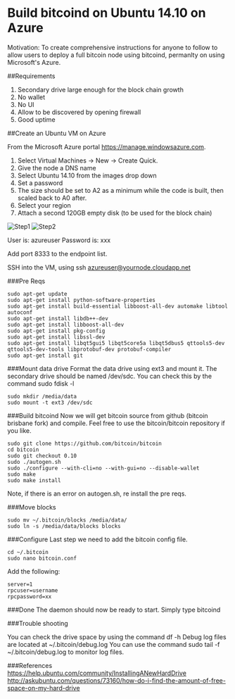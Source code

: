 # Build bitcoind on Ubuntu 14.10 on Azure

Motivation: To create comprehensive instructions for anyone to follow to allow users to deploy a full bitcoin node using bitcoind, permanlty on using Microsoft's Azure.

##Requirements
1. Secondary drive large enough for the block chain growth
2. No wallet
3. No UI
4. Allow to be discovered by opening firewall
5. Good uptime

##Create an Ubuntu VM on Azure

From the Microsoft Azure portal https://manage.windowsazure.com.

1. Select Virtual Machines -> New -> Create Quick.
2. Give the node a DNS name
3. Select Ubuntu 14.10 from the images drop down
4. Set a password
5. The size should be set to A2 as a minimum while the code is built, then scaled back to A0 after.
6. Select your region
7. Attach a second 120GB empty disk (to be used for the block chain)

![Step1](https://github.com/evapeak/bitcoind/blob/master/azure1.png)
![Step2](https://github.com/evapeak/bitcoind/blob/master/azure2.png)

User is: azureuser
Password is: xxx

Add port 8333 to the endpoint list.

SSH into the VM, using ssh azureuser@yournode.cloudapp.net

###Pre Reqs
```
sudo apt-get update
sudo apt-get install python-software-properties
sudo apt-get install build-essential libboost-all-dev automake libtool autoconf
sudo apt-get install libdb++-dev
sudo apt-get install libboost-all-dev
sudo apt-get install pkg-config
sudo apt-get install libssl-dev
sudo apt-get install libqt5gui5 libqt5core5a libqt5dbus5 qttools5-dev qttools5-dev-tools libprotobuf-dev protobuf-compiler
sudo apt-get install git
```

###Mount data drive
Format the data drive using ext3 and mount it.  The secondary drive should be named /dev/sdc.  You can check this by the command sudo fdisk -l
```
sudo mkdir /media/data
sudo mount -t ext3 /dev/sdc 
```

###Build bitcoind
Now we will get bitcoin source from github (bitcoin brisbane fork) and compile.  Feel free to use the bitcoin/bitcoin repository if you like.
```
sudo git clone https://github.com/bitcoin/bitcoin
cd bitcoin
sudo git checkout 0.10
sudo ./autogen.sh
sudo ./configure --with-cli=no --with-gui=no --disable-wallet
sudo make 
sudo make install
```

Note, if there is an error on autogen.sh, re install the pre reqs.

###Move blocks
```
sudo mv ~/.bitcoin/blocks /media/data/
sudo ln -s /media/data/blocks blocks
```

###Configure
Last step we need to add the bitcoin config file.
```
cd ~/.bitcoin
sudo nano bitcoin.conf
```

Add the following:
```
server=1
rpcuser=username
rpcpassword=xx
```

###Done
The daemon should now be ready to start.  Simply type bitcoind

###Trouble shooting

You can check the drive space by using the command df -h
Debug log files are located at ~/.bitcoin/debug.log  You can use the command sudo tail -f ~/.bitcoin/debug.log to monitor log files.

###References
https://help.ubuntu.com/community/InstallingANewHardDrive
http://askubuntu.com/questions/73160/how-do-i-find-the-amount-of-free-space-on-my-hard-drive
